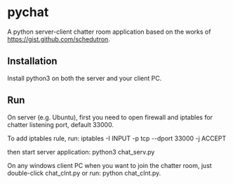 # pychat
A python server-client chatter room application based on the works of https://gist.github.com/schedutron. 

## Installation
Install python3 on both the server and your client PC.

## Run
On server (e.g. Ubuntu), first you need to open firewall and iptables for chatter listening port, default 33000. 

To add iptables rule, run: iptables -I INPUT -p tcp --dport 33000 -j ACCEPT

then start server application: python3 chat_serv.py

On any windows client PC when you want to join the chatter room, just double-click chat_clnt.py or run: python chat_clnt.py.
